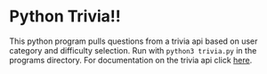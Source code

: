 # Python Trivia!!

This python program pulls questions from a trivia api based on user category and difficulty selection. Run with ```python3 trivia.py``` in the programs directory.
For documentation on the trivia api click [here](https://the-trivia-api.com/docs/).
